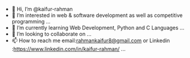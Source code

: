 - 👋 Hi, I’m @kaifur-rahman
- 👀 I’m interested in web & software development as well as competitive programming ...
- 🌱 I’m currently learning Web Development, Python and C Languages ...
- 💞️ I’m looking to collaborate on ...
- 📫 How to reach me email:rahmankaifur8@gmail.com or Linkedin :https://www.linkedin.com/in/kaifur-rahman/ ...

<!---
kaifur-rahman/kaifur-rahman is a ✨ special ✨ repository because its `README.md` (this file) appears on your GitHub profile.
You can click the Preview link to take a look at your changes.
--->
